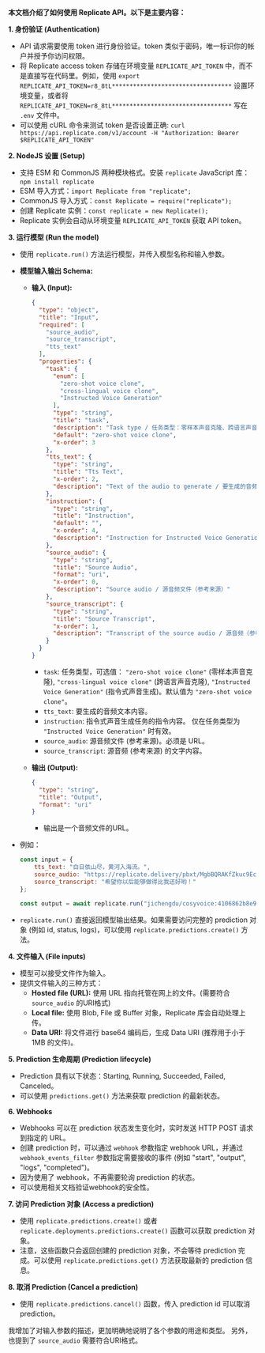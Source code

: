 **本文档介绍了如何使用 Replicate API。以下是主要内容：**

**1. 身份验证 (Authentication)**

*   API 请求需要使用 token 进行身份验证。token 类似于密码，唯一标识你的帐户并授予你访问权限。
*   将 Replicate access token 存储在环境变量 `REPLICATE_API_TOKEN` 中，而不是直接写在代码里。例如，使用 `export REPLICATE_API_TOKEN=r8_8tL**********************************` 设置环境变量，或者将 `REPLICATE_API_TOKEN=r8_8tL**********************************` 写在 `.env` 文件中。
*   可以使用 cURL 命令来测试 token 是否设置正确: `curl https://api.replicate.com/v1/account -H "Authorization: Bearer $REPLICATE_API_TOKEN"`

**2. NodeJS 设置 (Setup)**

*   支持 ESM 和 CommonJS 两种模块格式。安装 `replicate` JavaScript 库： `npm install replicate`
*   ESM 导入方式：`import Replicate from "replicate";`
*   CommonJS 导入方式：`const Replicate = require("replicate");`
*   创建 Replicate 实例：`const replicate = new Replicate();`
*   Replicate 实例会自动从环境变量 `REPLICATE_API_TOKEN` 获取 API token。

**3. 运行模型 (Run the model)**

*   使用 `replicate.run()` 方法运行模型，并传入模型名称和输入参数。

* **模型输入输出 Schema:**

    * **输入 (Input):**

        ```json
        {
          "type": "object",
          "title": "Input",
          "required": [
            "source_audio",
            "source_transcript",
            "tts_text"
          ],
          "properties": {
            "task": {
              "enum": [
                "zero-shot voice clone",
                "cross-lingual voice clone",
                "Instructed Voice Generation"
              ],
              "type": "string",
              "title": "task",
              "description": "Task type / 任务类型：零样本声音克隆、跨语言声音克隆或指令式声音生成",
              "default": "zero-shot voice clone",
              "x-order": 3
            },
            "tts_text": {
              "type": "string",
              "title": "Tts Text",
              "x-order": 2,
              "description": "Text of the audio to generate / 要生成的音频文本内容"
            },
            "instruction": {
              "type": "string",
              "title": "Instruction",
              "default": "",
              "x-order": 4,
              "description": "Instruction for Instructed Voice Generation task / 指令式声音生成任务的指令内容"
            },
            "source_audio": {
              "type": "string",
              "title": "Source Audio",
              "format": "uri",
              "x-order": 0,
              "description": "Source audio / 源音频文件（参考来源）"
            },
            "source_transcript": {
              "type": "string",
              "title": "Source Transcript",
              "x-order": 1,
              "description": "Transcript of the source audio / 源音频（参考来源）的文字内容"
            }
          }
        }
        ```

        *   `task`:  任务类型，可选值： `"zero-shot voice clone"` (零样本声音克隆), `"cross-lingual voice clone"` (跨语言声音克隆), `"Instructed Voice Generation"` (指令式声音生成)。默认值为 `"zero-shot voice clone"`。
        *   `tts_text`:  要生成的音频文本内容。
        *   `instruction`: 指令式声音生成任务的指令内容。 仅在任务类型为 `"Instructed Voice Generation"` 时有效。
        *   `source_audio`:  源音频文件 (参考来源)。必须是 URL。
        *   `source_transcript`: 源音频 (参考来源) 的文字内容。

    * **输出 (Output):**

        ```json
        {
          "type": "string",
          "title": "Output",
          "format": "uri"
        }
        ```

        *   输出是一个音频文件的URL。

*   例如：
    ```javascript
    const input = {
        tts_text: "白日依山尽，黄河入海流。",
        source_audio: "https://replicate.delivery/pbxt/MgbBQRAKfZkuc9EcspUou25Uxfdgc3xWS43kvqIla8eWBsaQ/zero_shot_prompt.wav",
        source_transcript: "希望你以后能够做得比我还好哟！"
    };

    const output = await replicate.run("jichengdu/cosyvoice:4106862b8e948847f2d7e1513eb1b03e7bd07333343dda94c83cf78d82eb3f1d", { input });
    ```
*   `replicate.run()` 直接返回模型输出结果。如果需要访问完整的 prediction 对象 (例如 id, status, logs)，可以使用 `replicate.predictions.create()` 方法。

**4. 文件输入 (File inputs)**

*   模型可以接受文件作为输入。
*   提供文件输入的三种方式：
    *   **Hosted file (URL):** 使用 URL 指向托管在网上的文件。(需要符合 `source_audio` 的URI格式)
    *   **Local file:** 使用 Blob, File 或 Buffer 对象，Replicate 库会自动处理上传。
    *   **Data URI:** 将文件进行 base64 编码后，生成 Data URI (推荐用于小于 1MB 的文件)。

**5. Prediction 生命周期 (Prediction lifecycle)**

*   Prediction 具有以下状态：Starting, Running, Succeeded, Failed, Canceled。
*   可以使用 `predictions.get()` 方法来获取 prediction 的最新状态。

**6. Webhooks**

*   Webhooks 可以在 prediction 状态发生变化时，实时发送 HTTP POST 请求到指定的 URL。
*   创建 prediction 时，可以通过 `webhook` 参数指定 webhook URL，并通过 `webhook_events_filter` 参数指定需要接收的事件 (例如 "start", "output", "logs", "completed")。
*   因为使用了 webhook，不再需要轮询 prediction 的状态。
*   可以使用相关文档验证webhook的安全性。

**7. 访问 Prediction 对象 (Access a prediction)**

*   使用 `replicate.predictions.create()` 或者 `replicate.deployments.predictions.create()` 函数可以获取 prediction 对象。
*   注意，这些函数只会返回创建的 prediction 对象，不会等待 prediction 完成。可以使用 `replicate.predictions.get()` 方法获取最新的 prediction 信息。

**8. 取消 Prediction (Cancel a prediction)**

*   使用 `replicate.predictions.cancel()` 函数，传入 prediction id 可以取消 prediction。

我增加了对输入参数的描述，更加明确地说明了各个参数的用途和类型。 另外，也提到了 `source_audio` 需要符合URI格式。